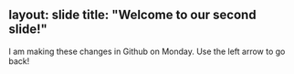 layout: slide
title: "Welcome to our second slide!"
---
I am making these changes in Github on Monday.
Use the left arrow to go back!
